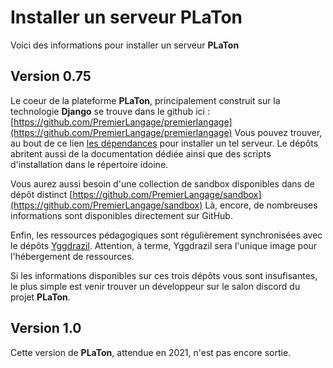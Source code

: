 # Installer un serveur PLaTon

Voici des informations pour installer un serveur **PLaTon**

## Version 0.75

Le coeur de la plateforme **PLaTon**, principalement construit sur la technologie **Django** se trouve
dans le github ici : [https://github.com/PremierLangage/premierlangage](https://github.com/PremierLangage/premierlangage)
Vous pouvez trouver, au bout de ce lien 
[les dépendances](https://github.com/PremierLangage/premierlangage/blob/master/requirements.txt)
pour installer un tel serveur. Le dépôts abritent aussi de la documentation dédiée ainsi que des scripts
d'installation dans le répertoire idoine.

Vous aurez aussi besoin d'une collection de sandbox disponibles dans de dépôt distinct 
[https://github.com/PremierLangage/sandbox](https://github.com/PremierLangage/sandbox)
Là, encore, de nombreuses informations sont disponibles directement sur GitHub.

Enfin, les ressources pédagogiques sont régulièrement synchronisées avec le dépôts 
[Yggdrazil](https://github.com/PremierLangage/Yggdrasil). Attention, à terme,
Yggdrazil sera l'unique image pour l'hébergement de ressources.

Si les informations disponibles sur ces trois dépôts vous sont insufisantes, le
plus simple est venir trouver un développeur sur le salon discord du projet
**PLaTon**.

## Version 1.0

Cette version de **PLaTon**, attendue en 2021, n'est pas encore sortie.
